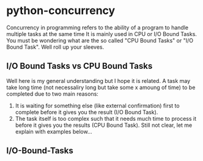 # python-concurrency
Concurrency in programming refers to the ability of a program to handle multiple tasks at the same time
It is mainly used in CPU or I/O Bound Tasks.
You must be wondering what are the so called "CPU Bound Tasks" or "I/O Bound Task".
Well roll up your sleeves.

## I/O Bound Tasks vs CPU Bound Tasks
Well here is my general understanding but I hope it is related.
A task may take long time (not necessaliry long but take some x amoung of time) to be completed due to two main reasons:
  1. It is waiting for something else (like external confirmation) first to complete before it gives you the result (I/O Bound Task).
  2. The task itself is too complex such that it needs much time to process it before it gives you the results (CPU Bound Task).
Still not clear, let me explain with examples below...

## I/O-Bound-Tasks  
